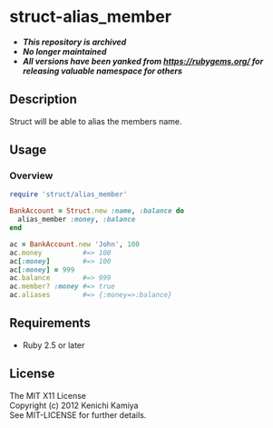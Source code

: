 struct-alias_member
====================

* ***This repository is archived***
* ***No longer maintained***
* ***All versions have been yanked from https://rubygems.org/ for releasing valuable namespace for others***

Description
------------

Struct will be able to alias the members name.

Usage
------

### Overview

```ruby
require 'struct/alias_member'

BankAccount = Struct.new :name, :balance do
  alias_member :money, :balance
end

ac = BankAccount.new 'John', 100
ac.money          #=> 100
ac[:money]        #=> 100
ac[:money] = 999
ac.balance        #=> 999
ac.member? :money #=> true
ac.aliases        #=> {:money=>:balance}
```

Requirements
------------

* Ruby 2.5 or later

License
-------

The MIT X11 License  
Copyright (c) 2012 Kenichi Kamiya  
See MIT-LICENSE for further details.
